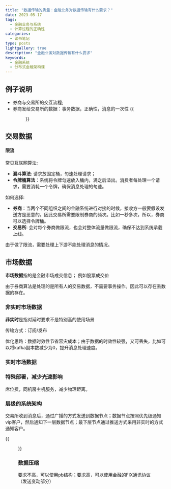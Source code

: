 ```yaml
---
title: "数据传输的质量：金融业务对数据传输有什么要求？"
date: 2023-05-17
tags:
  - 金融业务与系统
  - 计算过程的正确性
categories:
  - 读书笔记
type: posts
lightgallery: true
description: "金融业务对数据传输有什么要求"
keywords: 
  - 金融系统
  - 分布式金融架构课
---
```


## 例子说明

- 券商与交易所的交互流程;
- 券商发给交易所的数据：事务数据，正确性，消息的一次性
{{<figure src="day8-1.png" width="700">}}

## 交易数据

#### 限流

常见互联网算法:
- **漏斗算法**: 请求放固定桶，匀速处理请求；
- **令牌桶算法**：系统将令牌匀速放入桶内，满之后溢出。消费者每处理一个请求，需要消耗一个令牌，确保消息处理的匀速。

如何选择:  
- **券商**：当两个不同组织之间的金融系统进行对接的时候，接收方一般要假设发送方是恶意的。因此交易所需要限制券商的频次。比如一秒多次，所以，券商可以选择令牌桶。  
- **交易所**: 会对每个券商做限流，也会对整体流量做限流，确保不达到系统承载上线。

由于做了限流，需要处理上下游不能处理消息的情况。

## 市场数据

**市场数据**指的是金融市场成交信息； 例如股票成交价

由于券商算法是处理的是所有人的交易数据，不需要事务操作。因此可以存在丢数据的存在。


### 非实时市场数据

**非实时**是指对延时要求不是特别高的使用场景

传输方式：订阅/发布


优化思路：数据时效性节省容灾成本；由于数据的时效性较强，又可丢失，比如可以将kafka副本数减少为0，提升消息处理速度。


### 实时市场数据

### 特殊部署，减少光速影响

席位费，同机房主机服务，减少物理距离。

### 层级的系统架构

交易所收到消息后，通过广播的方式发送到数据节点；数据节点按照优先级通知vip客户，然后通知下一层数据节点；最下层节点通过推送方式采用非实时的方式通知客户。

{{<figure src="day8-2.png" width="700">}}

### 数据压缩

要求不高，可以使用pb结构；要求高，可以使用金融的FIX通讯协议（发送变动部分）
